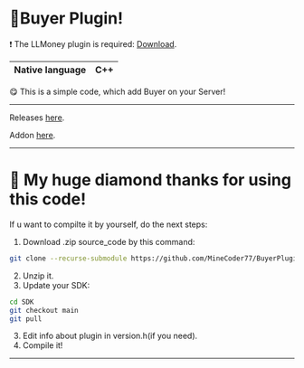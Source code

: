 # 🎁Buyer Plugin!

❗ The LLMoney plugin is required: <a href="https://github.com/LiteLDev/LLMoney/releases">Download</a>.

| Native language  |    C++   |
| ----------------- | -------- |

😋 This is a simple code, which add Buyer on your Server!

-----

Releases <a href="https://github.com/MineCoder77/BuyerPlugin/releases/tag/BuyerPlugin">here</a>.

Addon <a href="https://github.com/MineCoder77/BuyerAddon">here</a>.

-----

# 💎 My huge diamond thanks for using this code!

If u want to compilte it by yourself, do the next steps:

1. Download .zip source_code by this command:
```sh
git clone --recurse-submodule https://github.com/MineCoder77/BuyerPlugin.git
```
2. Unzip it.
3. Update your SDK:
```sh
cd SDK
git checkout main
git pull
```
3. Edit info about plugin in version.h(if you need).
4. Compile it!

-----
